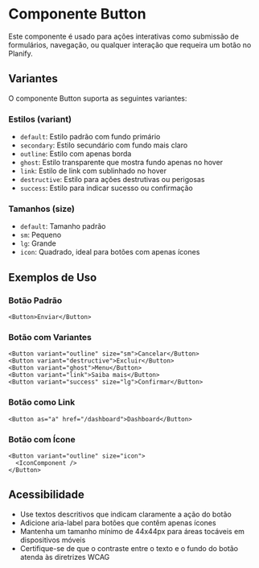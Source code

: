 # Componente Button

Este componente é usado para ações interativas como submissão de formulários, navegação, ou qualquer interação que requeira um botão no Planify.

## Variantes

O componente Button suporta as seguintes variantes:

### Estilos (variant)

- `default`: Estilo padrão com fundo primário
- `secondary`: Estilo secundário com fundo mais claro
- `outline`: Estilo com apenas borda
- `ghost`: Estilo transparente que mostra fundo apenas no hover
- `link`: Estilo de link com sublinhado no hover
- `destructive`: Estilo para ações destrutivas ou perigosas
- `success`: Estilo para indicar sucesso ou confirmação

### Tamanhos (size)

- `default`: Tamanho padrão
- `sm`: Pequeno
- `lg`: Grande
- `icon`: Quadrado, ideal para botões com apenas ícones

## Exemplos de Uso

### Botão Padrão

```vue
<Button>Enviar</Button>
```

### Botão com Variantes

```vue
<Button variant="outline" size="sm">Cancelar</Button>
<Button variant="destructive">Excluir</Button>
<Button variant="ghost">Menu</Button>
<Button variant="link">Saiba mais</Button>
<Button variant="success" size="lg">Confirmar</Button>
```

### Botão como Link

```vue
<Button as="a" href="/dashboard">Dashboard</Button>
```

### Botão com Ícone

```vue
<Button variant="outline" size="icon">
  <IconComponent />
</Button>
```

## Acessibilidade

- Use textos descritivos que indicam claramente a ação do botão
- Adicione aria-label para botões que contêm apenas ícones
- Mantenha um tamanho mínimo de 44x44px para áreas tocáveis em dispositivos móveis
- Certifique-se de que o contraste entre o texto e o fundo do botão atenda às diretrizes WCAG
